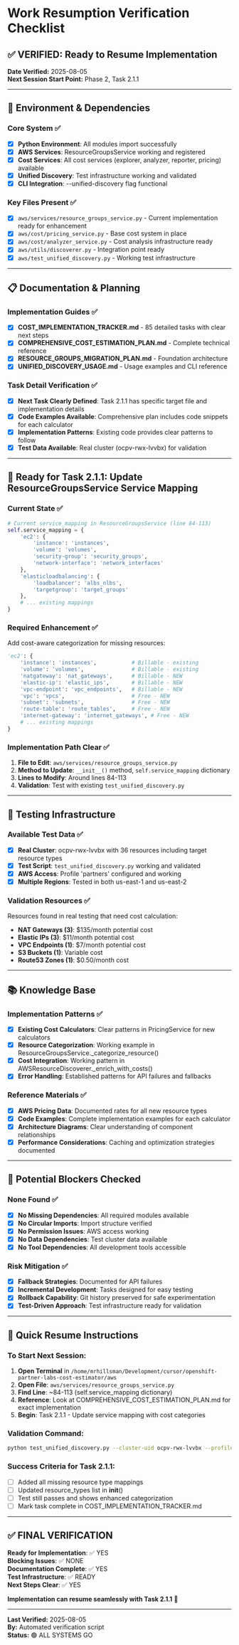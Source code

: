 # Work Resumption Verification Checklist

## ✅ VERIFIED: Ready to Resume Implementation

**Date Verified:** 2025-08-05  
**Next Session Start Point:** Phase 2, Task 2.1.1  

---

## 🔧 **Environment & Dependencies**

### Core System ✅
- [x] **Python Environment**: All modules import successfully
- [x] **AWS Services**: ResourceGroupsService working and registered  
- [x] **Cost Services**: All cost services (explorer, analyzer, reporter, pricing) available
- [x] **Unified Discovery**: Test infrastructure working and validated
- [x] **CLI Integration**: --unified-discovery flag functional

### Key Files Present ✅
- [x] `aws/services/resource_groups_service.py` - Current implementation ready for enhancement
- [x] `aws/cost/pricing_service.py` - Base cost system in place
- [x] `aws/cost/analyzer_service.py` - Cost analysis infrastructure ready
- [x] `aws/utils/discoverer.py` - Integration point ready
- [x] `aws/test_unified_discovery.py` - Working test infrastructure

---

## 📋 **Documentation & Planning**

### Implementation Guides ✅
- [x] **COST_IMPLEMENTATION_TRACKER.md** - 85 detailed tasks with clear next steps
- [x] **COMPREHENSIVE_COST_ESTIMATION_PLAN.md** - Complete technical reference
- [x] **RESOURCE_GROUPS_MIGRATION_PLAN.md** - Foundation architecture
- [x] **UNIFIED_DISCOVERY_USAGE.md** - Usage examples and CLI reference

### Task Detail Verification ✅
- [x] **Next Task Clearly Defined**: Task 2.1.1 has specific target file and implementation details
- [x] **Code Examples Available**: Comprehensive plan includes code snippets for each calculator
- [x] **Implementation Patterns**: Existing code provides clear patterns to follow
- [x] **Test Data Available**: Real cluster (ocpv-rwx-lvvbx) for validation

---

## 🎯 **Ready for Task 2.1.1: Update ResourceGroupsService Service Mapping**

### Current State ✅
```python
# Current service_mapping in ResourceGroupsService (line 84-113)
self.service_mapping = {
    'ec2': {
        'instance': 'instances',
        'volume': 'volumes', 
        'security-group': 'security_groups',
        'network-interface': 'network_interfaces'
    },
    'elasticloadbalancing': {
        'loadbalancer': 'albs_nlbs',
        'targetgroup': 'target_groups'
    },
    # ... existing mappings
}
```

### Required Enhancement ✅
Add cost-aware categorization for missing resources:
```python
'ec2': {
    'instance': 'instances',           # Billable - existing
    'volume': 'volumes',               # Billable - existing  
    'natgateway': 'nat_gateways',      # Billable - NEW
    'elastic-ip': 'elastic_ips',       # Billable - NEW
    'vpc-endpoint': 'vpc_endpoints',   # Billable - NEW
    'vpc': 'vpcs',                     # Free - NEW
    'subnet': 'subnets',               # Free - NEW
    'route-table': 'route_tables',     # Free - NEW
    'internet-gateway': 'internet_gateways', # Free - NEW
    # ... existing mappings
}
```

### Implementation Path Clear ✅
1. **File to Edit**: `aws/services/resource_groups_service.py`
2. **Method to Update**: `__init__()` method, `self.service_mapping` dictionary  
3. **Lines to Modify**: Around lines 84-113
4. **Validation**: Test with existing `test_unified_discovery.py`

---

## 🧪 **Testing Infrastructure**

### Available Test Data ✅
- [x] **Real Cluster**: ocpv-rwx-lvvbx with 36 resources including target resource types
- [x] **Test Script**: `test_unified_discovery.py` working and validated
- [x] **AWS Access**: Profile 'partners' configured and working
- [x] **Multiple Regions**: Tested in both us-east-1 and us-east-2

### Validation Resources ✅
Resources found in real testing that need cost calculation:
- **NAT Gateways (3)**: $135/month potential cost
- **Elastic IPs (3)**: $11/month potential cost  
- **VPC Endpoints (1)**: $7/month potential cost
- **S3 Buckets (1)**: Variable cost
- **Route53 Zones (1)**: $0.50/month cost

---

## 📚 **Knowledge Base**

### Implementation Patterns ✅
- [x] **Existing Cost Calculators**: Clear patterns in PricingService for new calculators
- [x] **Resource Categorization**: Working example in ResourceGroupsService._categorize_resource()
- [x] **Cost Integration**: Working pattern in AWSResourceDiscoverer._enrich_with_costs()
- [x] **Error Handling**: Established patterns for API failures and fallbacks

### Reference Materials ✅
- [x] **AWS Pricing Data**: Documented rates for all new resource types
- [x] **Code Examples**: Complete implementation examples for each calculator
- [x] **Architecture Diagrams**: Clear understanding of component relationships
- [x] **Performance Considerations**: Caching and optimization strategies documented

---

## 🚦 **Potential Blockers Checked**

### None Found ✅
- [x] **No Missing Dependencies**: All required modules available
- [x] **No Circular Imports**: Import structure verified
- [x] **No Permission Issues**: AWS access working
- [x] **No Data Dependencies**: Test cluster data available
- [x] **No Tool Dependencies**: All development tools accessible

### Risk Mitigation ✅
- [x] **Fallback Strategies**: Documented for API failures
- [x] **Incremental Development**: Tasks designed for easy testing
- [x] **Rollback Capability**: Git history preserved for safe experimentation
- [x] **Test-Driven Approach**: Test infrastructure ready for validation

---

## 🎯 **Quick Resume Instructions**

### To Start Next Session:
1. **Open Terminal** in `/home/mrhillsman/Development/cursor/openshift-partner-labs-cost-estimator/aws`
2. **Open File**: `aws/services/resource_groups_service.py`
3. **Find Line**: ~84-113 (self.service_mapping dictionary)
4. **Reference**: Look at COMPREHENSIVE_COST_ESTIMATION_PLAN.md for exact implementation
5. **Begin**: Task 2.1.1 - Update service mapping with cost categories

### Validation Command:
```bash
python test_unified_discovery.py --cluster-uid ocpv-rwx-lvvbx --profile partners --region us-east-2
```

### Success Criteria for Task 2.1.1:
- [ ] Added all missing resource type mappings
- [ ] Updated resource_types list in __init__()
- [ ] Test still passes and shows enhanced categorization
- [ ] Mark task complete in COST_IMPLEMENTATION_TRACKER.md

---

## ✅ **FINAL VERIFICATION**

**Ready for Implementation**: ✅ YES  
**Blocking Issues**: ✅ NONE  
**Documentation Complete**: ✅ YES  
**Test Infrastructure**: ✅ READY  
**Next Steps Clear**: ✅ YES  

**Implementation can resume seamlessly with Task 2.1.1** 🚀

---

**Last Verified:** 2025-08-05  
**By:** Automated verification script  
**Status:** 🟢 ALL SYSTEMS GO